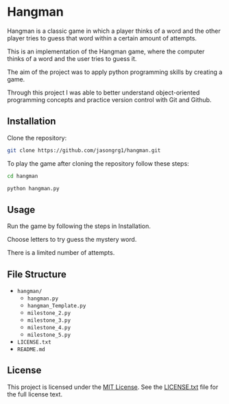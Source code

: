 # Hangman
Hangman is a classic game in which a player thinks of a word and the other player tries to guess that word within a certain amount of attempts.

This is an implementation of the Hangman game, where the computer thinks of a word and the user tries to guess it. 

The aim of the project was to apply python programming skills by creating a game. 

Through this project I was able to better understand object-oriented programming concepts and practice version control with Git and Github.

## Installation

Clone the repository:

```bash
git clone https://github.com/jasongrg1/hangman.git
```

To play the game after cloning the repository follow these steps:

```bash
cd hangman
```

```bash
python hangman.py
```

## Usage

Run the game by following the steps in Installation.

Choose letters to try guess the mystery word.

There is a limited number of attempts.

## File Structure

- `hangman/`
  - `hangman.py`
  - `hangman_Template.py`
  - `milestone_2.py`
  - `milestone_3.py`
  - `milestone_4.py`
  - `milestone_5.py`
- `LICENSE.txt`
- `README.md`


## License

This project is licensed under the [MIT License](LICENSE.txt). See the [LICENSE.txt](LICENSE.txt) file for the full license text.